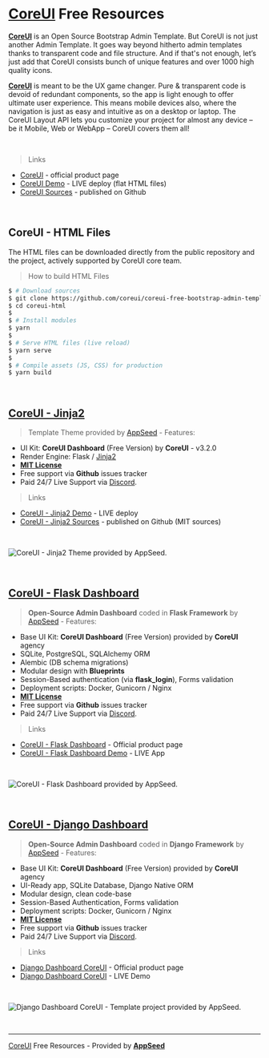 # [CoreUI](https://coreui.io/?ref=appseed) Free Resources

**[CoreUI](https://coreui.io/?ref=appseed)** is an Open Source Bootstrap Admin Template. But CoreUI is not just another Admin Template. It goes way beyond hitherto admin templates thanks to transparent code and file structure. And if that's not enough, let’s just add that CoreUI consists bunch of unique features and over 1000 high quality icons.

**[CoreUI](https://coreui.io/?ref=appseed)** is meant to be the UX game changer. Pure & transparent code is devoid of redundant components, so the app is light enough to offer ultimate user experience. This means mobile devices also, where the navigation is just as easy and intuitive as on a desktop or laptop. The CoreUI Layout API lets you customize your project for almost any device – be it Mobile, Web or WebApp – CoreUI covers them all!

<br />

> Links

- [CoreUI](https://coreui.io/?ref=appseed) - official product page
- [CoreUI Demo](https://coreui.io/demo/3.1.0/?ref=appseed) - LIVE deploy (flat HTML files)
- [CoreUI Sources](https://github.com/coreui/coreui-free-bootstrap-admin-template) - published on Github

<br />

## CoreUI - HTML Files

The HTML files can be downloaded directly from the public repository and the project, actively supported by CoreUI core team.

> How to build HTML Files

```bash
$ # Download sources
$ git clone https://github.com/coreui/coreui-free-bootstrap-admin-template.git coreui-html
$ cd coreui-html
$ 
$ # Install modules
$ yarn
$ 
$ # Serve HTML files (live reload)
$ yarn serve
$ 
$ # Compile assets (JS, CSS) for production
$ yarn build
```

<br />

## [CoreUI - Jinja2](https://theme-jinja2-coreui.appseed.us/)

> Template Theme provided by [AppSeed](https://appseed.us?ref=gh) - Features:

- UI Kit: **CoreUI Dashboard** (Free Version) by **CoreUI** - v3.2.0
- Render Engine: Flask / [Jinja2](https://jinja.palletsprojects.com/)
- **[MIT License](https://github.com/app-generator/license-mit)**
- Free support via **Github** issues tracker
- Paid 24/7 Live Support via [Discord](https://discord.gg/fZC6hup).

> Links

- [CoreUI - Jinja2 Demo](https://theme-jinja2-coreui.appseed.us/) - LIVE deploy
- [CoreUI - Jinja2 Sources](https://github.com/app-generator/theme-jinja2-coreui) - published on Github (MIT sources)

<br />

![CoreUI - Jinja2 Theme provided by AppSeed.](https://raw.githubusercontent.com/app-generator/theme-jinja2-coreui/master/media/theme-jinja2-coreui-screen.png)

<br />

## [CoreUI - Flask Dashboard](https://appseed.us/admin-dashboards/flask-dashboard-coreui?ref=gh)

> **Open-Source Admin Dashboard** coded in **Flask Framework** by [AppSeed](https://appseed.us?ref=gh) - Features:

- Base UI Kit: **CoreUI Dashboard** (Free Version) provided by **CoreUI** agency
- SQLite, PostgreSQL, SQLAlchemy ORM
- Alembic (DB schema migrations)
- Modular design with **Blueprints**
- Session-Based authentication (via **flask_login**), Forms validation
- Deployment scripts: Docker, Gunicorn / Nginx
- **[MIT License](https://github.com/app-generator/license-mit)**
- Free support via **Github** issues tracker
- Paid 24/7 Live Support via [Discord](https://discord.gg/fZC6hup).

> Links

- [CoreUI - Flask Dashboard](https://appseed.us/admin-dashboards/flask-dashboard-coreui) - Official product page
- [CoreUI - Flask Dashboard Demo](https://flask-dashboard-coreui.appseed.us/) - LIVE App

<br />

![CoreUI - Flask Dashboard provided by AppSeed.](https://raw.githubusercontent.com/app-generator/flask-dashboard-coreui/master/media/flask-dashboard-coreui-screen-3.png)

<br />

## [CoreUI - Django Dashboard](https://appseed.us/admin-dashboards/django-dashboard-coreui?ref=gh)

> **Open-Source Admin Dashboard** coded in **Django Framework** by [AppSeed](https://appseed.us?ref=gh) - Features:

- Base UI Kit: **CoreUI Dashboard** (Free Version) provided by **CoreUI** agency
- UI-Ready app, SQLite Database, Django Native ORM
- Modular design, clean code-base
- Session-Based Authentication, Forms validation
- Deployment scripts: Docker, Gunicorn / Nginx
- **[MIT License](https://github.com/app-generator/license-mit)**
- Free support via **Github** issues tracker
- Paid 24/7 Live Support via [Discord](https://discord.gg/fZC6hup).

> Links

- [Django Dashboard CoreUI](https://appseed.us/admin-dashboards/django-dashboard-coreui?ref=gh) - Official product page
- [Django Dashboard CoreUI](https://django-dashboard-coreui.appseed.us/) - LIVE Demo

<br />

![Django Dashboard CoreUI - Template project provided by AppSeed.](https://raw.githubusercontent.com/app-generator/django-dashboard-coreui/master/media/django-dashboard-coreui-screen.png)

<br />

---
[CoreUI](https://coreui.io/?ref=appseed) Free Resources - Provided by **[AppSeed](https://appseed.us?ref=gh)**

